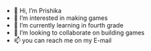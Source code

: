 - 👋 Hi, I’m Prishika
- 👀 I’m interested in making games
- 🌱 I’m currently learning in fourth grade
- 💞️ I’m looking to collaborate on building games
- 📫 you can reach me on my E-mail

<!---
missprisha/missprisha is a ✨ special ✨ repository because its `README.md` (this file) appears on your GitHub profile.
You can click the Preview link to take a look at your changes.
--->
